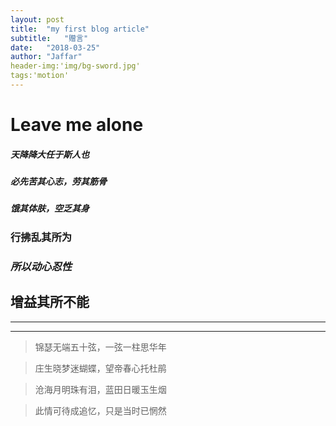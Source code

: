 ```yaml
---
layout:	post
title:	"my first blog article"
subtitle:	"赠言"
date:	"2018-03-25"
author:	"Jaffar"
header-img:'img/bg-sword.jpg'
tags:'motion'
---
```


# Leave me alone


##### 天降降大任于斯人也

##### 必先苦其心志，劳其筋骨
##### 饿其体肤，空乏其身
### 行拂乱其所为
### *所以动心忍性*
## 增益其所不能
***
***
> 锦瑟无端五十弦，一弦一柱思华年

> 庄生晓梦迷蝴蝶，望帝春心托杜鹃

> 沧海月明珠有泪，蓝田日暖玉生烟

> 此情可待成追忆，只是当时已惘然